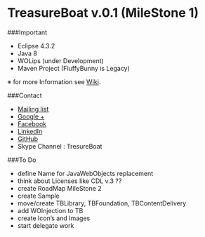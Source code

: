 TreasureBoat v.0.1 (MileStone 1)
============

###Important
* Eclipse 4.3.2
* Java 8
* WOLips (under Development)
* Maven Project (FluffyBunny is Legacy)

※ for more Information see [Wiki](https://github.com/rkiddy/TreasureBoat/wiki).

###Contact
* [Mailing list](https://groups.google.com/d/forum/treasureboat)
* [Google +](https://plus.google.com/u/0/communities/107985167507976376896)
* [Facebook](https://www.facebook.com/groups/374536819355606/)
* [LinkedIn](http://www.linkedin.com/groups/TreasureBoat-7498950)
* [GitHub](https://github.com/rkiddy/TreasureBoat)
* Skype Channel : TresureBoat

###To Do
* define Name for JavaWebObjects replacement
* think about Licenses like CDL v.3 ??
* create RoadMap MileStone 2
* create Sample
* move/create TBLibrary, TBFoundation, TBContentDelivery
* add WOInjection to TB
* create Icon’s and Images
* start delegate work
